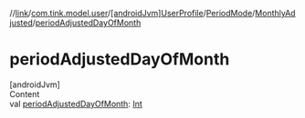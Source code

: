 //[link](../../../../index.md)/[com.tink.model.user](../../../index.md)/[[androidJvm]UserProfile](../../index.md)/[PeriodMode](../index.md)/[MonthlyAdjusted](index.md)/[periodAdjustedDayOfMonth](period-adjusted-day-of-month.md)



# periodAdjustedDayOfMonth  
[androidJvm]  
Content  
val [periodAdjustedDayOfMonth](period-adjusted-day-of-month.md): [Int](https://kotlinlang.org/api/latest/jvm/stdlib/kotlin/-int/index.html)  




